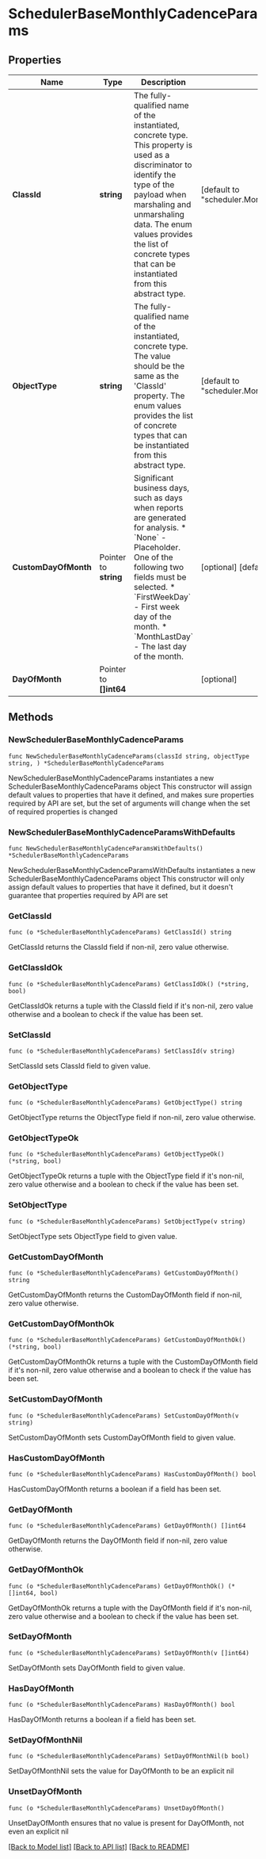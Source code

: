# SchedulerBaseMonthlyCadenceParams

## Properties

Name | Type | Description | Notes
------------ | ------------- | ------------- | -------------
**ClassId** | **string** | The fully-qualified name of the instantiated, concrete type. This property is used as a discriminator to identify the type of the payload when marshaling and unmarshaling data. The enum values provides the list of concrete types that can be instantiated from this abstract type. | [default to "scheduler.MonthlyCadenceParams"]
**ObjectType** | **string** | The fully-qualified name of the instantiated, concrete type. The value should be the same as the &#39;ClassId&#39; property. The enum values provides the list of concrete types that can be instantiated from this abstract type. | [default to "scheduler.MonthlyCadenceParams"]
**CustomDayOfMonth** | Pointer to **string** | Significant business days, such as days when reports are generated for analysis. * &#x60;None&#x60; - Placeholder. One of the following two fields must be selected. * &#x60;FirstWeekDay&#x60; - First week day of the month. * &#x60;MonthLastDay&#x60; - The last day of the month. | [optional] [default to "None"]
**DayOfMonth** | Pointer to **[]int64** |  | [optional] 

## Methods

### NewSchedulerBaseMonthlyCadenceParams

`func NewSchedulerBaseMonthlyCadenceParams(classId string, objectType string, ) *SchedulerBaseMonthlyCadenceParams`

NewSchedulerBaseMonthlyCadenceParams instantiates a new SchedulerBaseMonthlyCadenceParams object
This constructor will assign default values to properties that have it defined,
and makes sure properties required by API are set, but the set of arguments
will change when the set of required properties is changed

### NewSchedulerBaseMonthlyCadenceParamsWithDefaults

`func NewSchedulerBaseMonthlyCadenceParamsWithDefaults() *SchedulerBaseMonthlyCadenceParams`

NewSchedulerBaseMonthlyCadenceParamsWithDefaults instantiates a new SchedulerBaseMonthlyCadenceParams object
This constructor will only assign default values to properties that have it defined,
but it doesn't guarantee that properties required by API are set

### GetClassId

`func (o *SchedulerBaseMonthlyCadenceParams) GetClassId() string`

GetClassId returns the ClassId field if non-nil, zero value otherwise.

### GetClassIdOk

`func (o *SchedulerBaseMonthlyCadenceParams) GetClassIdOk() (*string, bool)`

GetClassIdOk returns a tuple with the ClassId field if it's non-nil, zero value otherwise
and a boolean to check if the value has been set.

### SetClassId

`func (o *SchedulerBaseMonthlyCadenceParams) SetClassId(v string)`

SetClassId sets ClassId field to given value.


### GetObjectType

`func (o *SchedulerBaseMonthlyCadenceParams) GetObjectType() string`

GetObjectType returns the ObjectType field if non-nil, zero value otherwise.

### GetObjectTypeOk

`func (o *SchedulerBaseMonthlyCadenceParams) GetObjectTypeOk() (*string, bool)`

GetObjectTypeOk returns a tuple with the ObjectType field if it's non-nil, zero value otherwise
and a boolean to check if the value has been set.

### SetObjectType

`func (o *SchedulerBaseMonthlyCadenceParams) SetObjectType(v string)`

SetObjectType sets ObjectType field to given value.


### GetCustomDayOfMonth

`func (o *SchedulerBaseMonthlyCadenceParams) GetCustomDayOfMonth() string`

GetCustomDayOfMonth returns the CustomDayOfMonth field if non-nil, zero value otherwise.

### GetCustomDayOfMonthOk

`func (o *SchedulerBaseMonthlyCadenceParams) GetCustomDayOfMonthOk() (*string, bool)`

GetCustomDayOfMonthOk returns a tuple with the CustomDayOfMonth field if it's non-nil, zero value otherwise
and a boolean to check if the value has been set.

### SetCustomDayOfMonth

`func (o *SchedulerBaseMonthlyCadenceParams) SetCustomDayOfMonth(v string)`

SetCustomDayOfMonth sets CustomDayOfMonth field to given value.

### HasCustomDayOfMonth

`func (o *SchedulerBaseMonthlyCadenceParams) HasCustomDayOfMonth() bool`

HasCustomDayOfMonth returns a boolean if a field has been set.

### GetDayOfMonth

`func (o *SchedulerBaseMonthlyCadenceParams) GetDayOfMonth() []int64`

GetDayOfMonth returns the DayOfMonth field if non-nil, zero value otherwise.

### GetDayOfMonthOk

`func (o *SchedulerBaseMonthlyCadenceParams) GetDayOfMonthOk() (*[]int64, bool)`

GetDayOfMonthOk returns a tuple with the DayOfMonth field if it's non-nil, zero value otherwise
and a boolean to check if the value has been set.

### SetDayOfMonth

`func (o *SchedulerBaseMonthlyCadenceParams) SetDayOfMonth(v []int64)`

SetDayOfMonth sets DayOfMonth field to given value.

### HasDayOfMonth

`func (o *SchedulerBaseMonthlyCadenceParams) HasDayOfMonth() bool`

HasDayOfMonth returns a boolean if a field has been set.

### SetDayOfMonthNil

`func (o *SchedulerBaseMonthlyCadenceParams) SetDayOfMonthNil(b bool)`

 SetDayOfMonthNil sets the value for DayOfMonth to be an explicit nil

### UnsetDayOfMonth
`func (o *SchedulerBaseMonthlyCadenceParams) UnsetDayOfMonth()`

UnsetDayOfMonth ensures that no value is present for DayOfMonth, not even an explicit nil

[[Back to Model list]](../README.md#documentation-for-models) [[Back to API list]](../README.md#documentation-for-api-endpoints) [[Back to README]](../README.md)


